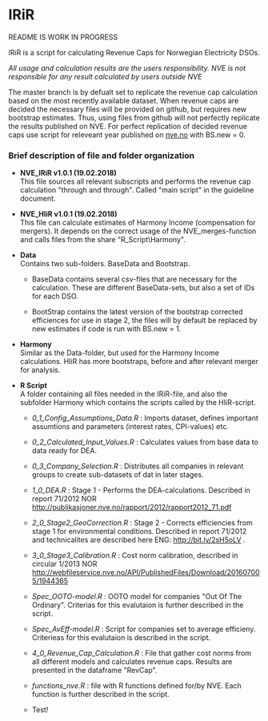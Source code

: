 
# IRiR

README IS WORK IN PROGRESS

IRiR is a script for calculating Revenue Caps for Norwegian Electricity DSOs.

_All usage and calculation results are the users responsibility. NVE is not responsible for any result calculated by users outside NVE_

The master branch is by defualt set to replicate the revenue cap calculation based on the most recently available dataset. When revenue caps are decided the necessary files will be provided on github, but requires new bootstrap estimates. Thus, using files from github will not perfectly replicate the results published on NVE. For perfect replication of decided revenue caps use script for releveant year published on [nve.no](https://www.nve.no/reguleringsmyndigheten-for-energi-rme-marked-og-monopol/okonomisk-regulering-av-nettselskap/inntektsrammer/) with BS.new = 0. 


### Brief description of file and folder organization

* **NVE_IRiR v1.0.1 (19.02.2018)**  
This file sources all relevant subscripts and performs the revenue cap calculation "through and through". Called "main script" in the guideline document.
 
* **NVE_HIiR v1.0.1 (19.02.2018)**  
This file can calculate estimates of Harmony Income (compensation for mergers). It depends on the correct usage of the NVE_merges-function   and  calls files from the share "R_Script\Harmony".
 
* **Data**  
 Contains two sub-folders. BaseData and Bootstrap.

  * BaseData contains several csv-files that are necessary for the calculation. These are different BaseData-sets, but also a set of IDs for each  DSO.
  
  * BootStrap contains the latest version of the bootstrap corrected efficiences for use in stage 2, the files will by default be replaced   by  new estimates if code is run with BS.new = 1.

* **Harmony**  
Similar as the Data-folder, but used for the Harmony Income calculations. HIiR has more bootstraps, before and after relevant merger for analysis.

* **R Script**  
A folder containing all files needed in the IRiR-file, and also the subfolder Harmony which contains the scripts called by the HIiR-script.
 
  * _0_1_Config_Assumptions_Data.R_ : Imports dataset, defines important assumtions and parameters (interest rates, CPI-values) etc.
 
  * _0_2_Calculated_Input_Values.R_ : Calculates values from base data to data ready for DEA.
 
  * _0_3_Company_Selection.R_ : Distributes all companies in relevant groups to create sub-datasets of dat in later stages.
  
  * _1_0_DEA.R_ : Stage 1 - Performs the DEA-calculations. Described in report 71/2012 NOR  http://publikasjoner.nve.no/rapport/2012/rapport2012_71.pdf
 
  * _2_0_Stage2_GeoCorrection.R_ : Stage 2 - Corrects efficiencies from stage 1 for environmental conditions. Described in report 71/2012 and
   technicalites are described here  ENG: http://bit.ly/2sH5oLV .
   
  * _3_0_Stage3_Calibration.R_ : Cost norm calibration, described in circular 1/2013 NOR         http://webfileservice.nve.no/API/PublishedFiles/Download/201607005/1944365
 
  * _Spec_OOTO-model.R_ : OOTO model for companies "Out Of The Ordinary". Criterias for this evalutaion is further described in the script.  
  
  * _Spec_AvEff-model.R_ : Script for companies set to average efficieny. Criterieas for this evalutaion is described in the script.  
  
  * _4_0_Revenue_Cap_Calculation.R_ : File that gather cost norms from all different models and calculates revenue caps. Results are presented in the           dataframe "RevCap".
 
  * _functions_nve.R_ : file with R functions defined for/by NVE. Each function is further described in the script.
  
  * Test!
  
  